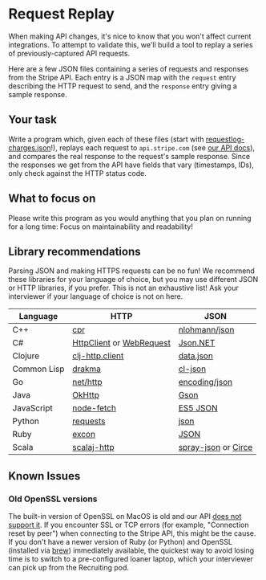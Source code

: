 # Request Replay

When making API changes,
it's nice to know that you won't affect current integrations.
To attempt to validate this, we'll build a tool to replay a
series of previously-captured API requests.

Here are a few JSON files containing a series of requests and responses from
the Stripe API. Each entry is a JSON map with the `request` entry describing
the HTTP request to send, and the `response` entry giving a sample response.

## Your task

Write a program which, given each of these files
(start with [requestlog-charges.json](requestlog-charges.json)!),
replays each request to `api.stripe.com`
(see [our API docs](http://stripe.com/docs/api)),
and compares the real response to the request's sample response.
Since the responses we get from the API
have fields that vary (timestamps, IDs),
only check against the HTTP status code.

## What to focus on

Please write this program as you would anything that you plan on running for a
long time: Focus on maintainability and readability!

## Library recommendations

Parsing JSON and making HTTPS requests can be no fun!
We recommend these libraries for your language of choice,
but you may use different JSON or HTTP libraries, if you prefer.
This is not an exhaustive list!
Ask your interviewer if your language of choice is not on here.

| Language      | HTTP                          | JSON                      |
| ------------- | ----------------------------- | ------------------------- |
| C++           | [cpr]                         | [nlohmann/json]           |
| C#            | [HttpClient] or [WebRequest]  | [Json.NET]                |
| Clojure       | [clj-http.client]             | [data.json]               |
| Common Lisp   | [drakma]                      | [cl-json]                 |
| Go            | [net/http]                    | [encoding/json]           |
| Java          | [OkHttp]                      | [Gson]                    |
| JavaScript    | [node-fetch]                  | [ES5 JSON]                |
| Python        | [requests][py-requests]       | [json][py-json]           |
| Ruby          | [excon]                       | [JSON][ruby-JSON]         |
| Scala         | [scalaj-http]                 | [spray-json] or [Circe]   |

## Known Issues

### Old OpenSSL versions

The built-in version of OpenSSL on MacOS is old and our API [does not support it].
If you encounter SSL or TCP errors (for example, "Connection reset by peer")
when connecting to the Stripe API, this might be the cause.
If you don't have a newer version of Ruby (or Python) and OpenSSL
(installed via [brew](https://brew.sh/)) immediately available,
the quickest way to avoid losing time is to switch to
a pre-configured loaner laptop,
which your interviewer can pick up from the Recruiting pod.


[cpr]: https://whoshuu.github.io/cpr/
[nlohmann/json]: https://nlohmann.github.io/json/

[HttpClient]: https://docs.microsoft.com/en-us/aspnet/web-api/overview/advanced/calling-a-web-api-from-a-net-client
[WebRequest]: https://docs.microsoft.com/en-us/dotnet/api/system.net.webrequest
[Json.NET]: https://www.newtonsoft.com/json

[clj-http.client]: https://clojars.org/clj-http
[data.json]: http://clojure.github.io/data.json/

[drakma]: https://edicl.github.io/drakma/
[cl-json]: https://common-lisp.net/project/cl-json/cl-json.html

[net/http]: https://golang.org/pkg/net/http/
[encoding/json]: https://golang.org/pkg/encoding/json/

[OkHttp]: http://square.github.io/okhttp/
[Gson]: https://github.com/google/gson/blob/master/UserGuide.md

[js-req]: https://github.com/request/request
[node-fetch]: https://github.com/bitinn/node-fetch
[ES5 JSON]: https://developer.mozilla.org/en-US/docs/Web/JavaScript/Reference/Global_Objects/JSON

[py-requests]: https://2.python-requests.org/
[py-json]: https://docs.python.org/3/library/json.html

[excon]: https://github.com/excon/excon
[ruby-JSON]: https://ruby-doc.org/stdlib-2.6.1/libdoc/json/rdoc/JSON.html

[scalaj-http]: https://github.com/scalaj/scalaj-http
[spray-json]: https://github.com/spray/spray-json
[Circe]: https://circe.github.io/circe/

[does not support it]: https://support.stripe.com/questions/how-do-i-upgrade-my-openssl-to-support-tls-1-2
